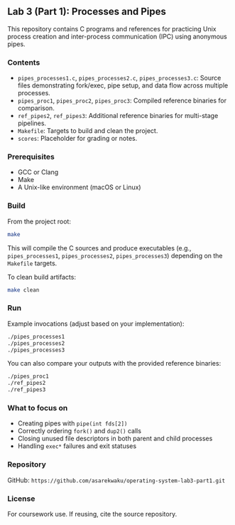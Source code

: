 ## Lab 3 (Part 1): Processes and Pipes

This repository contains C programs and references for practicing Unix process creation and inter-process communication (IPC) using anonymous pipes.

### Contents
- `pipes_processes1.c`, `pipes_processes2.c`, `pipes_processes3.c`: Source files demonstrating fork/exec, pipe setup, and data flow across multiple processes.
- `pipes_proc1`, `pipes_proc2`, `pipes_proc3`: Compiled reference binaries for comparison.
- `ref_pipes2`, `ref_pipes3`: Additional reference binaries for multi-stage pipelines.
- `Makefile`: Targets to build and clean the project.
- `scores`: Placeholder for grading or notes.

### Prerequisites
- GCC or Clang
- Make
- A Unix-like environment (macOS or Linux)

### Build
From the project root:

```bash
make
```

This will compile the C sources and produce executables (e.g., `pipes_processes1`, `pipes_processes2`, `pipes_processes3`) depending on the `Makefile` targets.

To clean build artifacts:

```bash
make clean
```

### Run
Example invocations (adjust based on your implementation):

```bash
./pipes_processes1
./pipes_processes2
./pipes_processes3
```

You can also compare your outputs with the provided reference binaries:

```bash
./pipes_proc1
./ref_pipes2
./ref_pipes3
```

### What to focus on
- Creating pipes with `pipe(int fds[2])`
- Correctly ordering `fork()` and `dup2()` calls
- Closing unused file descriptors in both parent and child processes
- Handling `exec*` failures and exit statuses

### Repository
GitHub: `https://github.com/asarekwaku/operating-system-lab3-part1.git`

### License
For coursework use. If reusing, cite the source repository.
